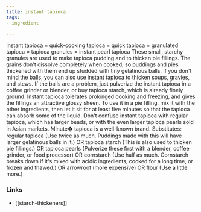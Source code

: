 ```yaml
---
title: instant tapioca
tags:
- ingredient

---
```

instant tapioca = quick-cooking tapioca = quick tapioca = granulated tapioca = tapioca granules = instant pearl tapioca These small, starchy granules are used to make tapioca pudding and to thicken pie fillings. The grains don't dissolve completely when cooked, so puddings and pies thickened with them end up studded with tiny gelatinous balls. If you don't mind the balls, you can also use instant tapioca to thicken soups, gravies, and stews. If the balls are a problem, just pulverize the instant tapioca in a coffee grinder or blender, or buy tapioca starch, which is already finely ground. Instant tapioca tolerates prolonged cooking and freezing, and gives the fillings an attractive glossy sheen. To use it in a pie filling, mix it with the other ingredients, then let it sit for at least five minutes so that the tapioca can absorb some of the liquid. Don't confuse instant tapioca with regular tapioca, which has larger beads, or with the even larger tapioca pearls sold in Asian markets. Minute� tapioca is a well-known brand. Substitutes: regular tapioca (Use twice as much. Puddings made with this will have larger gelatinous balls in it.) OR tapioca starch (This is also used to thicken pie fillings.) OR tapioca pearls (Pulverize these first with a blender, coffee grinder, or food processor) OR cornstarch (Use half as much. Cornstarch breaks down if it's mixed with acidic ingredients, cooked for a long time, or frozen and thawed.) OR arrowroot (more expensive) OR flour (Use a little more.)

### Links

* [[starch-thickeners]]
